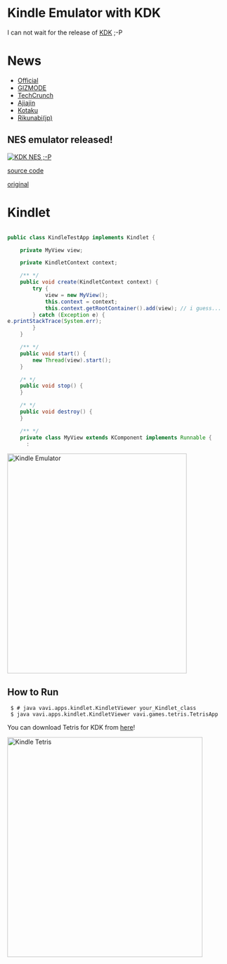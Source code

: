 # Kindle Emulator with KDK

I can not wait for the release of [KDK](http://amazon.com/kdk/) ;-P

# News

* [Official](http://www.klab.com/jp/press/detail/id=4825)
* [GIZMODE](http://gizmodo.com/5518727/the-kindle-plays-nes-games-like-a-penguin-soars)
* [TechCrunch](https://techcrunch.com/2010/04/16/video-japanese-company-shows-super-mario-bros-on-kindle-emulator/)
* [Ajiajin](http://asiajin.com/blog/2010/04/14/klab-releases-amazon-kindle-compatible-emulator-in-open-source/)
* [Kotaku](http://kotaku.com/5518573/what-would-super-mario-bros-on-kindle-look-like)
* [Rikunabi(jp)](https://next.rikunabi.com/tech/docs/ct_s03600.jsp?p=001736)

## NES emulator released! ##

[![KDK NES ;-P](https://img.youtube.com/vi/bKriwqCYEQA/0.jpg)](https://www.youtube.com/watch?v=bKriwqCYEQA)

[source code](https://github.com/umjammer/vavi-apps-nes-kdk)

[original](http://www.nescafeweb.com/)

# Kindlet #

```java

public class KindleTestApp implements Kindlet {

    private MyView view;

    private KindletContext context;

    /** */
    public void create(KindletContext context) {
        try {
            view = new MyView();
            this.context = context;
            this.context.getRootContainer().add(view); // i guess...
        } catch (Exception e) {
e.printStackTrace(System.err);
        }
    }

    /** */
    public void start() {
        new Thread(view).start();
    }

    /* */
    public void stop() {
    }

    /* */
    public void destroy() {
    }

    /** */
    private class MyView extends KComponent implements Runnable {
      :
```

<a href="http://www.flickr.com/photos/52807817@N00/4439590647/" title="Kindle Emulator by umjammer, on Flickr"><img src="http://farm3.static.flickr.com/2730/4439590647_5349b26e0a.jpg" width="408" height="500" alt="Kindle Emulator" /></a>

## How to Run ##

```shell
 $ # java vavi.apps.kindlet.KindletViewer your_Kindlet_class
 $ java vavi.apps.kindlet.KindletViewer vavi.games.tetris.TetrisApp
```

You can download Tetris for KDK from [here](http://github.com/umjammer/vavi-games-tetris-kdk)!

<a href="http://www.flickr.com/photos/52807817@N00/4458856225/" title="Kindle Tetris by umjammer, on Flickr"><img src="http://farm5.static.flickr.com/4025/4458856225_46f0b87fc4.jpg" width="444" height="500" alt="Kindle Tetris" /></a>
